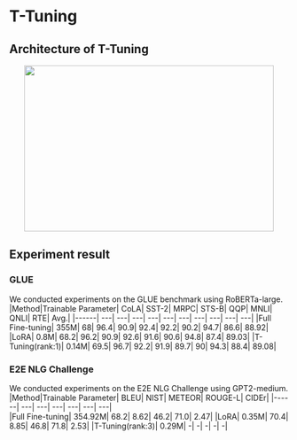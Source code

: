 # T-Tuning

## Architecture of T-Tuning
<p align="center"><img src="https://github.com/KU-INI/T-Tuning/assets/109642935/388bcf0e-9884-4a50-8cff-3e6db0ba05dd" width="450" height = "300"/></p>


## Experiment result
### GLUE
We conducted experiments on the GLUE benchmark using RoBERTa-large.
|Method|Trainable Parameter|	CoLA|	SST-2|	MRPC|	STS-B|	QQP|	MNLI|	QNLI|	RTE|	Avg.|
|------|		---|			---|	---|	---|	---|	---|	---|	---|	---|	---|
|Full Fine-tuning|	355M|			68|	96.4|	90.9|	92.4|	92.2|	90.2|	94.7|	86.6|	88.92|
|LoRA|		0.8M|            		68.2|	96.2|	90.9|	92.6|	91.6|	90.6|	94.8|	87.4|	89.03|
|T-Tuning(rank:1)|	0.14M|			69.5|	96.7|	92.2|	91.9|	89.7|	90|	94.3|	88.4|	89.08|

### E2E NLG Challenge
We conducted experiments on the E2E NLG Challenge using GPT2-medium.
|Method|Trainable Parameter|	BLEU|	NIST|	METEOR|	ROUGE-L|	CIDEr|
|------|		---|			        ---|	---|	---|	  ---|	    ---|	
|Full Fine-tuning|	354.92M|	68.2|	  8.62|	46.2|	71.0|	2.47|
|LoRA|		0.35M|            	70.4|	8.85|	46.8|	71.8|	2.53|
|T-Tuning(rank:3)|	0.29M|	-|	-|	-|	-|	-|
